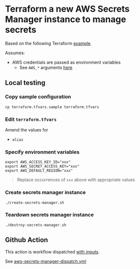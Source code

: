 # Terraform a new AWS Secrets Manager instance to manage secrets

Based on the following Terraform [example](https://registry.terraform.io/providers/hashicorp/aws/latest/docs/resources/secretsmanager_secret#example-usage).

Assumes:

* AWS credentials are passed as environment variables
  * See `AWS_*` arguments [here](https://registry.terraform.io/providers/hashicorp/aws/latest/docs#environment-variables)


## Local testing

### Copy sample configuration

```
cp terraform.tfvars.sample terraform.tfvars
```

### Edit `terraform.tfvars`

Amend the values for

* `alias`


### Specify environment variables

```
export AWS_ACCESS_KEY_ID="xxx"
export AWS_SECRET_ACCESS_KEY="xxx"
export AWS_DEFAULT_REGION="xxx"
```
> Replace occurrences of `xxx` above with appropriate values

### Create secrets manager instance

```
./create-secrets-manager.sh
```

### Teardown secrets manager instance

```
./destroy-secrets-manager.sh
```


## Github Action

This action is workflow dispatched [with inputs](https://docs.github.com/en/actions/using-workflows/workflow-syntax-for-github-actions#onworkflow_dispatchinputs).

See [aws-secrets-manager-dispatch.yml](../../../.github/workflows/aws-secrets-manager-dispatch.yml)
